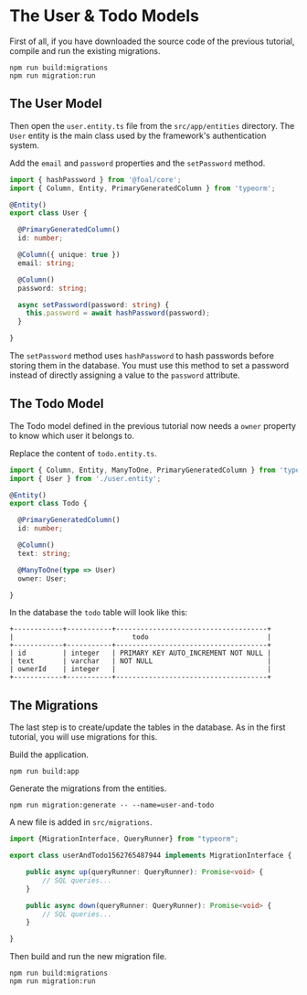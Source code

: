 # The User & Todo Models

First of all, if you have downloaded the source code of the previous tutorial, compile and run the existing migrations.

```
npm run build:migrations
npm run migration:run
```

## The User Model

Then open the `user.entity.ts` file from the `src/app/entities` directory. The `User` entity is the main class used by the framework's authentication system.

Add the `email` and `password` properties and the `setPassword` method.

```typescript
import { hashPassword } from '@foal/core';
import { Column, Entity, PrimaryGeneratedColumn } from 'typeorm';

@Entity()
export class User {

  @PrimaryGeneratedColumn()
  id: number;

  @Column({ unique: true })
  email: string;

  @Column()
  password: string;

  async setPassword(password: string) {
    this.password = await hashPassword(password);
  }

}

```

The `setPassword` method uses `hashPassword` to hash passwords before storing them in the database. You must use this method to set a password instead of directly assigning a value to the `password` attribute.

## The Todo Model

The Todo model defined in the previous tutorial now needs a `owner` property to know which user it belongs to.

Replace the content of `todo.entity.ts`.

```typescript
import { Column, Entity, ManyToOne, PrimaryGeneratedColumn } from 'typeorm';
import { User } from './user.entity';

@Entity()
export class Todo {

  @PrimaryGeneratedColumn()
  id: number;

  @Column()
  text: string;

  @ManyToOne(type => User)
  owner: User;

}

```

In the database the `todo` table will look like this:

```
+------------+-----------+-------------------------------------+
|                             todo                             |
+------------+-----------+-------------------------------------+
| id         | integer   | PRIMARY KEY AUTO_INCREMENT NOT NULL |
| text       | varchar   | NOT NULL                            |
| ownerId    | integer   |                                     |
+------------+-----------+-------------------------------------+
```

## The Migrations

The last step is to create/update the tables in the database. As in the first tutorial, you will use migrations for this.

Build the application.

```
npm run build:app
```

Generate the migrations from the entities.

```
npm run migration:generate -- --name=user-and-todo
```

A new file is added in `src/migrations`.

```typescript
import {MigrationInterface, QueryRunner} from "typeorm";

export class userAndTodo1562765487944 implements MigrationInterface {

    public async up(queryRunner: QueryRunner): Promise<void> {
        // SQL queries...
    }

    public async down(queryRunner: QueryRunner): Promise<void> {
        // SQL queries...
    }

}
```

Then build and run the new migration file.

```
npm run build:migrations
npm run migration:run
```
